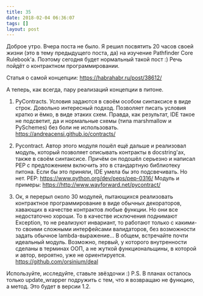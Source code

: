 ```yaml
---
title: 35
date: 2018-02-04 06:36:07
tags: []
layout: post
---
```


Доброе утро. Вчера поста не было. Я решил посвятить 20 часов своей жизни (это в тему предыдущего поста, да) на изучение Pathfinder Core Rulebook'а. Поэтому сегодня будет нормальный такой пост :) Речь пойдёт о контрактном программировании.

Статья о самой концепции:
<https://habrahabr.ru/post/38612/>

А теперь, как всегда, пару реализаций концепции в питоне.

1. PyContracts. Условия задаются в своём особом синтаксисе в виде строк. Довольно интересный подход. Позволяет писать условия кратко и ёмко, в виде этаких схем. Правда, как результат, IDE такое не подсветит, да и нормальные схемы (типа marshmallow и PySchemes) без боли не использовать.
<https://andreacensi.github.io/contracts/>

2. Pycontract. Автор этого модуля пошёл ещё дальше и реализовал модуль, который позволяет описывать контракты в docstring'ах, также в своём синтаксисе. Причём он подошёл серьезно и написал PEP с предложением включить это в стандартную библиотеку питона. Если бы это приняли, IDE умела бы это подсвечивать. Но нет.
PEP: <https://www.python.org/dev/peps/pep-0316/>
Модуль и примеры: <https://http://www.wayforward.net/pycontract/>

3. Ок, я перерыл около 30 модулей, пытающихся реализовать контрактное программирование в виде обычных декораторов, хавающих в качестве контрактов любые функции. Но они все недостаточно хороши. То в качестве исключения поднимают Exception, то не реализуют инвариант, то работают только с какими-то своими сложными интерфейсами валидаторов, без возможности задать обычное lambda-выражение... В общем, встречайте почти идеальный модуль. Возможно, первый, у которого внутренности сделаны в терминах ООП, а не жуткой функциональщины, в которой и автор, вероятно, уже не ориентируется.
<https://github.com/orsinium/deal>

Используйте, исследуйте, ставьте звёздочки :)
P.S. В планах осталось только update_wrapper подружить с тем, что я возвращаю не функцию, а метод. Это будет в версии 1.2.
